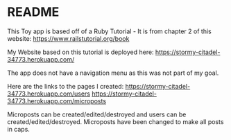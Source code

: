# README

This Toy app is based off of a Ruby Tutorial - It is from chapter 2 of this website:
https://www.railstutorial.org/book

My Website based on this tutorial is deployed here:
https://stormy-citadel-34773.herokuapp.com/

The app does not have a navigation menu as this was not part of my goal.

Here are the links to the pages I created:
https://stormy-citadel-34773.herokuapp.com/users
https://stormy-citadel-34773.herokuapp.com/microposts

Microposts can be created/edited/destroyed and users can be created/edited/destroyed. 
Microposts have been changed to make all posts in caps. 
